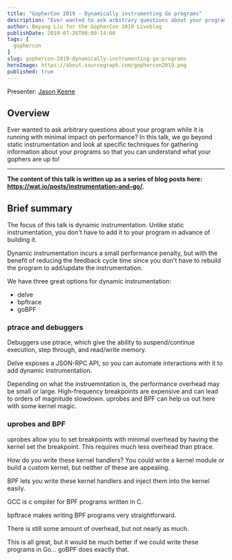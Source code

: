 ```yaml
---
title: "GopherCon 2019 - Dynamically instrumenting Go programs"
description: "Ever wanted to ask arbitrary questions about your program while it is running with minimal impact on performance? In this talk, we go beyond static instrumentation and look at specific techniques for gathering information about your programs so that you can understand what your gophers are up to!"
author: Beyang Liu for the GopherCon 2019 Liveblog
publishDate: 2019-07-26T00:00-14:00
tags: [
  gophercon
]
slug: gophercon-2019-dynamically-instrumenting-go-programs
heroImage: https://about.sourcegraph.com/gophercon2019.png
published: true
---
```


Presenter: [Jason Keene](https://twitter.com/jasonkeene)

## Overview

Ever wanted to ask arbitrary questions about your program while it is running with minimal impact on
performance? In this talk, we go beyond static instrumentation and look at specific techniques for
gathering information about your programs so that you can understand what your gophers are up to!

---

**The content of this talk is written up as a series of blog posts here:
https://wat.io/posts/instrumentation-and-go/.**


## Brief summary

The focus of this talk is dynamic instrumentation. Unlike static instrumentation, you don't have to
add it to your program in advance of building it.

Dynamic instrumentation incurs a small performance penalty, but with the benefit of reducing the
feedback cycle time since you don't have to rebuild the program to add/update the instrumentation.

We have three great options for dynamic instrumentation:
* delve
* bpftrace
* goBPF

### ptrace and debuggers

Debuggers use ptrace, which give the ability to suspend/continue execution, step through, and read/write memory.

Delve exposes a JSON-RPC API, so you can automate interactions with it to add dynamic instrumentation.

Depending on what the instruemntation is, the performance overhead may be small or
large. High-frequency breakpoints are expensive and can lead to orders of magnitude
slowdown. uprobes and BPF can help us out here with some kernel magic.

### uprobes and BPF

uprobes allow you to set breakpoints with minimal overhead by having the kernel set the
breakpoint. This requires much less overhead than ptrace.

How do you write these kernel handlers? You could write a kernel module or build a custom kernel, but neither of these are appealing.

BPF lets you write these kernel handlers and inject them into the kernel easily.

GCC is c ompiler for BPF programs written in C.

bpftrace  makes writing BPF programs very straightforward.

There is still some amount of overhead, but not nearly as much.

This is all great, but it would be much better if we could write these programs in Go... goBPF does exactly that.
